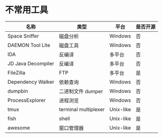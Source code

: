 # 不常用工具

| 名称 | 类型 | 平台 | 是否开源 |
|---|---|---|---|
| Space Sniffer | 磁盘分析 | Windows | 否 |
| DAEMON Tool Lite | 磁盘工具 | Windows | 否 |
| IDA | 反编译 | 多平台 | 否 |
| JD Java Decompiler | 反编译 | 多平台 | 否 |
| FileZilla | FTP | 多平台 | 是 |
| Dependency Walker | 依赖查询 | Windows | 否 |
| dumpbin | 二进制文件 dumper | Windows | 否 |
| ProcessExplorer | 进程浏览 | Windows | 否 |
| tmux | terminal multiplexer | Unix-like | 是 |
| fish | shell | Unix-like | 是 |
| awesome | 窗口管理器 | Unix-like | 是 |
